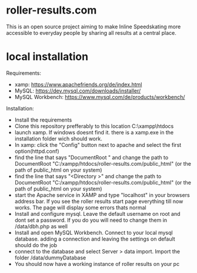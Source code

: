# roller-results.com
This is an open source project aiming to make Inline Speedskating more accessible to everyday people by sharing all results at a central place.
# local installation
Requirements:
 - xamp: https://www.apachefriends.org/de/index.html
 - MySQL: https://dev.mysql.com/downloads/installer/
 - MySQL Workbench: https://www.mysql.com/de/products/workbench/

Installation:
 - Install the requirements
 - Clone this repository prefferably to this location C:\xampp\htdocs
 - launch xamp. If windows doesnt find it. there is a xamp.exe in the installation folder wich should work.
 - In xamp: click the "Config" button next to apache and select the first option(httpd.conf)
 - find the line that says "DocumentRoot <path>" and change the path to DocumentRoot "C:/xampp/htdocs/roller-results.com/public_html" (or the path of public_html on your system)
 - find the line that says "<Directory <path>>" and change the path to DocumentRoot "C:/xampp/htdocs/roller-results.com/public_html" (or the path of public_html on your system)
 - start the Apache service in XAMP and type "localhost" in your browsers address bar. If you see the roller results start page everything till now works. The page will display some errors thats normal
 - Install and configure mysql. Leave the default username on root and dont set a password. If you do you will need to change them in /data/dbh.php as well
 - Install and open MySQL Workbench. Connect to your local mysql database. adding a connection and leaving the settings on default should do the job
 - connect to the database and select Server > data import. Import the folder /data/dummyDatabase
 - You should now have a working instance of roller results on your pc
